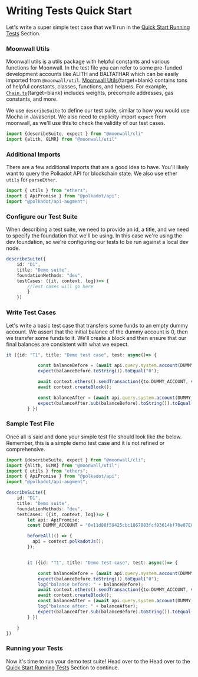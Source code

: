 # Writing Tests Quick Start 

Let's write a super simple test case that we'll run in the 
[Quick Start Running Tests](/guide/test/quick-start) Section. 

### Moonwall Utils

Moonwall utils is a utils package with helpful constants and various functions for Moonwall. In the test file you can refer to some pre-funded development accounts like ALITH and BALTATHAR which can be easily imported from ```@moonwall/util```. [Moonwall Utils](https://github.com/Moonsong-Labs/moonwall/tree/main/packages/util){target=blank} contains tons of helpful constants, classes, functions, and helpers. For example, [`Chain.ts`](https://github.com/Moonsong-Labs/moonwall/blob/main/packages/util/src/constants/chain.ts){target=blank} includes weights, precompile addresses, gas constants, and more. 

We use `describeSuite` to define our test suite, similar to how you would use Mocha in Javascript. We also need to explicity import `expect` from moonwall, as we'll use this to check the validity of our test cases.

```typescript
import {describeSuite, expect } from "@moonwall/cli"
import {alith, GLMR} from "@moonwall/util"
```

### Additional Imports

There are a few additional imports that are a good idea to have. You'll likely want to query the Polkadot API for blockchain state. We also use ether `utils` for `parseEther`.  

```typescript
import { utils } from "ethers";
import { ApiPromise } from "@polkadot/api";
import "@polkadot/api-augment";
```


### Configure our Test Suite

When describing a test suite, we need to provide an id, a title, and we need to specify the foundation that we'll be using. In this case we're using the dev foundation, so we're configuring our tests to be run against a local dev node.

```typescript
describeSuite({
	id: "D1",
	title: "Demo suite",
	foundationMethods: "dev",
	testCases: ({it, context, log})=> {
		//Test cases will go here
		}
	})
```

### Write Test Cases

Let's write a basic test case that transfers some funds to an empty dummy account. We assert that the initial balance of the dummy account is 0, then we transfer some funds to it. We'll create a block and then ensure that our final balances are consistent with what we expect.

```typescript
it ({id: "T1", title: "Demo test case", test: async()=> {

            const balanceBefore = (await api.query.system.account(DUMMY_ACCOUNT)).data.free;
            expect(balanceBefore.toString()).toEqual("0");

            await context.ethers().sendTransaction({to:DUMMY_ACCOUNT, value: utils.parseEther("1").toString() });
            await context.createBlock();

            const balanceAfter = (await api.query.system.account(DUMMY_ACCOUNT)).data.free;
            expect(balanceAfter.sub(balanceBefore).toString()).toEqual(utils.parseEther("1").toString());
		} })
``` 

### Sample Test File

Once all is said and done your simple test file should look like the below. Remember, this is a simple demo test case and it is not refined or comprehensive. 

```typescript
import {describeSuite, expect } from "@moonwall/cli";
import {alith, GLMR} from "@moonwall/util";
import { utils } from "ethers";
import { ApiPromise } from "@polkadot/api";
import "@polkadot/api-augment";

describeSuite({
	id: "D1",
	title: "Demo suite",
	foundationMethods: "dev",
	testCases: ({it, context, log})=> {
        let api: ApiPromise;
        const DUMMY_ACCOUNT = "0x11d88f59425cbc1867883fcf93614bf70e87E854";

        beforeAll(() => {
          api = context.polkadotJs();
        });


		it ({id: "T1", title: "Demo test case", test: async()=> {

            const balanceBefore = (await api.query.system.account(DUMMY_ACCOUNT)).data.free;
            expect(balanceBefore.toString()).toEqual("0");
            log("balance before: " + balanceBefore);
            await context.ethers().sendTransaction({to:DUMMY_ACCOUNT, value: utils.parseEther("1").toString() });
            await context.createBlock();
            const balanceAfter = (await api.query.system.account(DUMMY_ACCOUNT)).data.free;
            log("balance after: " + balanceAfter);
            expect(balanceAfter.sub(balanceBefore).toString()).toEqual(utils.parseEther("1").toString());
		} })

	}
})
```


### Running your Tests

Now it's time to run your demo test suite! Head over to the Head over to the [Quick Start Running Tests](/guide/test/quick-start) Section to continue.